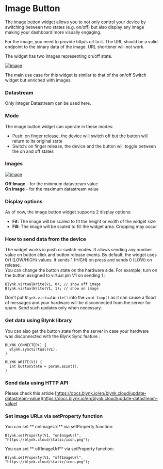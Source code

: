 # Image Button

The image button widget allows you to not only control your device by switching between two states (e.g. on/off) but also display any image making your dashboard more visually engaging.&#x20;

For the image, you need to provide http/s url to it. The URL should be a valid endpoint to the binary data of the image. URL shortener will not work.

The widget has two images representing on/off state.

[![image](https://user-images.githubusercontent.com/24506752/171159657-bddb6373-1cc5-4fa1-8a58-db10c3727f08.png)](https://user-images.githubusercontent.com/24506752/171159657-bddb6373-1cc5-4fa1-8a58-db10c3727f08.png)

The main use case for this widget is similar to that of the on/off Switch widget but enriched with images.

### Datastream

Only Integer Datastream can be used here.

### Mode

The image button widget can operate in these modes:

* Push: on finger release, the device will switch off but the button will return to its original state
* Switch: on finger release, the device and the button will toggle between the on and off states

### Images

[![image](https://user-images.githubusercontent.com/24506752/171161912-d15f26bf-e4e6-4df6-930f-4cfb6fe29505.png)](https://user-images.githubusercontent.com/24506752/171161912-d15f26bf-e4e6-4df6-930f-4cfb6fe29505.png)

**Off Image** - for the minimum datastream value\
**On Image** - for the maximum datastream value

### Display options

As of now, the image button widget supports 2 display options:

* **Fit:** The image will be scaled to fit the height or width of the widget size
* **Fill:** The image will be scaled to fill the widget area. Cropping may occur

### How to send data from the device

The widget works in push or switch modes. It allows sending any number value on button click and button release events. By default, the widget uses 0/1 (LOW/HIGH) values. It sends 1 (HIGH) on press and sends 0 (LOW) on release.\
You can change the button state on the hardware side. For example, turn on the button assigned to virtual pin V1 on sending 1 :

```
Blynk.virtualWrite(V1, 0); // show off image
Blynk.virtualWrite(V1, 1); // show on image
```

Don't put `Blynk.virtualWrite()` into the `void loop()` as it can cause a flood of messages and your hardware will be disconnected from the server for spam. Send such updates only when necessary.

### Get data using Blynk library

You can also get the button state from the server in case your hardware was disconnected with the Blynk Sync feature :

```
BLYNK_CONNECTED() {
  Blynk.syncVirtual(V1);
}

BLYNK_WRITE(V1) {
  int buttonState = param.asInt();
}
```

### Send data using HTTP API

Please check this article [https://docs.blynk.io/en/blynk.cloud/update-datastream-value](https://docs.blynk.io/en/blynk.cloud/update-datastream-value)

### Set image URLs via setProperty function

You can set \*\* onImageUrl\*\* via setProperty function:

```
Blynk.setProperty(V1, "onImageUrl", "https://blynk.cloud/static/icon.png");
```

You can set \*\* offImageUrl\*\* via setProperty function:

```
Blynk.setProperty(V1, "offImageUrl", "https://blynk.cloud/static/icon.png");
```
